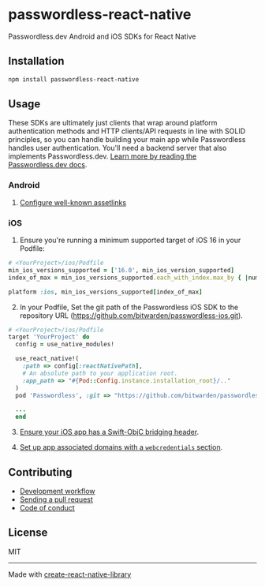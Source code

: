 # passwordless-react-native

Passwordless.dev Android and iOS SDKs for React Native

## Installation


```sh
npm install passwordless-react-native
```


## Usage

These SDKs are ultimately just clients that wrap around platform authentication methods and HTTP clients/API requests in line with SOLID principles, so you can handle building your main app while Passwordless handles user authentication. You'll need a backend server that also implements Passwordless.dev. [Learn more by reading the Passwordless.dev docs](https://docs.passwordless.dev/guide/get-started.html).

### Android

1. [Configure well-known assetlinks](https://docs.passwordless.dev/guide/frontend/android.html#well-known-assetlinks-json)

### iOS

1. Ensure you're running a minimum supported target of iOS 16 in your Podfile:

```rb
# <YourProject>/ios/Podfile
min_ios_versions_supported = ['16.0', min_ios_version_supported]
index_of_max = min_ios_versions_supported.each_with_index.max_by { |number, _| number.to_f }[1]

platform :ios, min_ios_versions_supported[index_of_max]
```

2. In your Podfile, Set the git path of the Passwordless iOS SDK to the repository URL (https://github.com/bitwarden/passwordless-ios.git).

```rb
# <YourProject>/ios/Podfile
target 'YourProject' do
  config = use_native_modules!

  use_react_native!(
    :path => config[:reactNativePath],
    # An absolute path to your application root.
    :app_path => "#{Pod::Config.instance.installation_root}/.."
  )
  pod 'Passwordless', :git => "https://github.com/bitwarden/passwordless-ios.git"

  ...
  end
```

3. [Ensure your iOS app has a Swift-ObjC bridging header](https://developer.apple.com/documentation/swift/importing-swift-into-objective-c).

4. [Set up app associated domains with a `webcredentials` section](https://developer.apple.com/documentation/Xcode/supporting-associated-domains).

## Contributing

- [Development workflow](CONTRIBUTING.md#development-workflow)
- [Sending a pull request](CONTRIBUTING.md#sending-a-pull-request)
- [Code of conduct](CODE_OF_CONDUCT.md)

## License

MIT

---

Made with [create-react-native-library](https://github.com/callstack/react-native-builder-bob)
